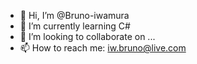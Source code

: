 - 👋 Hi, I’m @Bruno-iwamura
- 🌱 I’m currently learning C#
- 💞️ I’m looking to collaborate on ...
- 📫 How to reach me: iw.bruno@live.com

<!---
Bruno-iwamura/Bruno-iwamura is a ✨ special ✨ repository because its `README.md` (this file) appears on your GitHub profile.
You can click the Preview link to take a look at your changes.
--->

